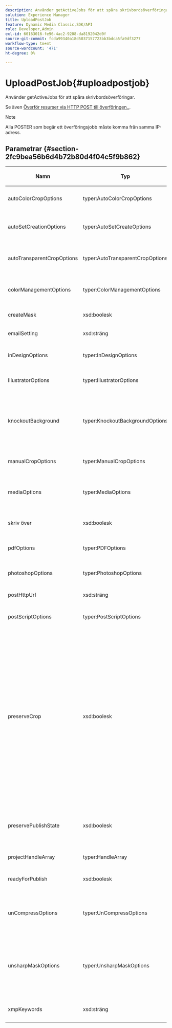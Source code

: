 ```yaml
---
description: Använder getActiveJobs för att spåra skrivbordsöverföringar.
solution: Experience Manager
title: UploadPostJob
feature: Dynamic Media Classic,SDK/API
role: Developer,Admin
exl-id: 60163016-fe96-4ac2-9208-da8192042d0f
source-git-commit: fcda99340a18d5037157723bb3bdca5fa9df3277
workflow-type: tm+mt
source-wordcount: '471'
ht-degree: 0%

---
```


# UploadPostJob{#uploadpostjob}

Använder getActiveJobs för att spåra skrivbordsöverföringar.

Se även [Överför resurser via HTTP POST till överföringen..](../../c-http-post.md#concept-457855c0cdc943339ca1f1bed356991d).

>[!NOTE]
>
>Alla POSTER som begär ett överföringsjobb måste komma från samma IP-adress.

## Parametrar {#section-2fc9bea56b6d4b72b80d4f04c5f9b862}

<table id="table_04100BB8ABD84EF68B0A7CE3AD946414"> 
 <thead> 
  <tr> 
   <th colname="col1" class="entry"> <p>Namn </p> </th> 
   <th colname="col2" class="entry"> <p>Typ </p> </th> 
   <th colname="col3" class="entry"> <p>Obligatoriskt? </p> </th> 
   <th colname="col4" class="entry"> <p>Beskrivning </p> </th> 
  </tr> 
 </thead>
 <tbody> 
  <tr> 
   <td colname="col1"> <span class="codeph"> <span class="varname"> autoColorCropOptions</span> </span> </td> 
   <td colname="col2"> <span class="codeph"> typer:AutoColorCropOptions</span> </td> 
   <td colname="col3"> <p>Nej </p> </td> 
   <td colname="col4"> <p>Alternativ för automatisk beskärning av bilder baserat på färg. </p> </td> 
  </tr> 
  <tr> 
   <td colname="col1"> <span class="codeph"> <span class="varname"> autoSetCreationOptions</span> </span> </td> 
   <td colname="col2"> <span class="codeph"> typer:AutoSetCreateOptions</span> </td> 
   <td colname="col3"> <p>Nej </p> </td> 
   <td colname="col4"> <p>En matris med skript för automatisk set-generering som ska användas för överförda filer. </p> </td> 
  </tr> 
  <tr> 
   <td colname="col1"> <span class="codeph"> <span class="varname"> autoTransparentCropOptions</span> </span> </td> 
   <td colname="col2"> <span class="codeph"> typer:AutoTransparentCropOptions</span> </td> 
   <td colname="col3"> <p>Nej </p> </td> 
   <td colname="col4"> <p>Tar bort tomt utrymme från bildkanterna baserat på genomskinlighet. </p> </td> 
  </tr> 
  <tr> 
   <td colname="col1"> <span class="codeph"> <span class="varname"> colorManagementOptions</span> </span> </td> 
   <td colname="col2"> <span class="codeph"> typer:ColorManagementOptions</span> </td> 
   <td colname="col3"> <p>Nej </p> </td> 
   <td colname="col4"> <p>Alternativ som du kan ange under en överföring. Uppsättningen påverkar hur färgen hanteras för överföringen. </p> </td> 
  </tr> 
  <tr> 
   <td colname="col1"> <span class="codeph"> <span class="varname"> createMask</span> </span> </td> 
   <td colname="col2"> <span class="codeph"> xsd:boolesk</span> </td> 
   <td colname="col3"> <p><b>Ja</b> </p> </td> 
   <td colname="col4"> <p>Om en mask ska skapas. </p> </td> 
  </tr> 
  <tr> 
   <td colname="col1"> <span class="codeph"> <span class="varname"> emailSetting</span> </span> </td> 
   <td colname="col2"> <span class="codeph"> xsd:sträng</span> </td> 
   <td colname="col3"> <p><b>Ja</b> </p> </td> 
   <td colname="col4"> <p>Val av e-postinställningar. </p> </td> 
  </tr> 
  <tr> 
   <td colname="col1"> <span class="codeph"> <span class="varname"> inDesignOptions</span> </span> </td> 
   <td colname="col2"> <span class="codeph"> typer:InDesignOptions</span> </td> 
   <td colname="col3"> <p>Nej </p> </td> 
   <td colname="col4"> <p>Alternativ för överföring av InDesign-filer till Image Server. </p> </td> 
  </tr> 
  <tr> 
   <td colname="col1"> <span class="codeph"> <span class="varname"> IllustratorOptions</span> </span> </td> 
   <td colname="col2"> <span class="codeph"> typer:IllustratorOptions</span> </td> 
   <td colname="col3"> <p>Nej </p> </td> 
   <td colname="col4"> <p>Alternativ för överföring av Illustrator-filer till Image Server. </p> </td> 
  </tr> 
  <tr> 
   <td colname="col1"> <span class="codeph"> <span class="varname"> knockoutBackground</span> </span> </td> 
   <td colname="col2"> <span class="codeph"> typer:KnockoutBackgroundOptions</span> </td> 
   <td colname="col3"> <p>Nej </p> </td> 
   <td colname="col4"> <p>Maskera bakgrunden för markerade bilder. På så sätt kan du täcka över dem i andra lager med en genomskinlighet utanför objektbilden. Valfritt. </p> <p>Se<a href="../../types/c-data-types/r-knockout-background-options.md#reference-9196371848964d91842b337640791c9c" format="dita" scope="local"> KnockoutBackgroundOptions</a>. </p> </td> 
  </tr> 
  <tr> 
   <td colname="col1"> <span class="codeph"> <span class="varname"> manualCropOptions</span> </span> </td> 
   <td colname="col2"> <span class="codeph"> typer:ManualCropOptions</span> </td> 
   <td colname="col3"> <p>Nej </p> </td> 
   <td colname="col4"> <p>Alternativ för manuell beskärning av bilder. </p> </td> 
  </tr> 
  <tr> 
   <td colname="col1"> <span class="codeph"> <span class="varname"> mediaOptions</span> </span> </td> 
   <td colname="col2"> <span class="codeph"> typer:MediaOptions</span> </td> 
   <td colname="col3"> <p>Nej </p> </td> 
   <td colname="col4"> <p>Alternativ som gör att du kan ange en miniatyrbild från videon. </p> <p>Se <a href="../../types/c-data-types/r-media-options.md#reference-18618fc6803a4b6e994bbb48eba93b5b" format="dita" scope="local"> MediaOptions</a>. </p> </td> 
  </tr> 
  <tr> 
   <td colname="col1"> <span class="codeph"> <span class="varname"> skriv över</span> </span> </td> 
   <td colname="col2"> <span class="codeph"> xsd:boolesk</span> </td> 
   <td colname="col3"> <p>Ja</p> </td> 
   <td colname="col4"> <p>Om filer ska skrivas över vid överföring. </p> </td> 
  </tr> 
  <tr> 
   <td colname="col1"> <span class="codeph"> <span class="varname"> pdfOptions</span> </span> </td> 
   <td colname="col2"> <span class="codeph"> typer:PDFOptions</span> </td> 
   <td colname="col3"> <p>Nej</p> </td> 
   <td colname="col4"> <p>Alternativ för överföring av PDF-filer till bildservern. </p> </td> 
  </tr> 
  <tr> 
   <td colname="col1"> <span class="codeph"> <span class="varname"> photoshopOptions</span> </span> </td> 
   <td colname="col2"> <span class="codeph"> typer:PhotoshopOptions</span> </td> 
   <td colname="col3"> <p>Nej </p> </td> 
   <td colname="col4"> <p>Alternativ för överföring av Photoshop-filer till Image Server. </p> </td> 
  </tr> 
  <tr> 
   <td colname="col1"> <span class="codeph"> <span class="varname"> postHttpUrl</span> </span> </td> 
   <td colname="col2"> <span class="codeph"> xsd:sträng</span> </td> 
   <td colname="col3"> <p>Nej </p> </td> 
   <td colname="col4"> <p>Den URL som filerna överförs till. </p> </td> 
  </tr> 
  <tr> 
   <td colname="col1"> <span class="codeph"> <span class="varname"> postScriptOptions</span> </span> </td> 
   <td colname="col2"> <span class="codeph"> typer:PostScriptOptions</span> </td> 
   <td colname="col3"> <p>Nej </p> </td> 
   <td colname="col4"> <p>Alternativ för överföring av PostScript-filer till Image Server. </p> </td> 
  </tr> 
  <tr> 
   <td colname="col1"> <span class="codeph"> <span class="varname"> preserveCrop</span> </span> </td> 
   <td colname="col2"> <span class="codeph"> xsd:boolesk</span> </td> 
   <td colname="col3"> <p>Nej </p> </td> 
   <td colname="col4"> <p>Kontrollerar bevarande av befintliga beskärningsdefinitioner. Standardvärdet är true.</p> <p>Om du anger parametern manualCropOptions och motsvarande värden används de nya värdena (exklusive 0,0,0,0) för resursen oavsett preserveCrop-värdet.</p><p>Om du <i>inte</i> anger parametern manualCropOptions behålls värdet för preserveCrop. Om värdet är true behålls de befintliga värdena för preserveCrop. om false tas preserveCrop-värdena bort.</p><p>Exempel:</p><p><p>&lt;preservecrop&gt;false&lt;/preservecrop&gt;<br />&lt;manualcropoptions&gt;<br />    &lt;left&gt;190&lt;/left&gt;<br />    &lt;right&gt;310&lt;/right&gt;<br />    &lt;top&gt;160&lt;/top&gt;<br />    &lt;bottom&gt;120&lt;/bottom&gt;<br />&lt;/manualcropoptions&gt;</p></td> 
  </tr> 
  <tr> 
   <td colname="col1"> <span class="codeph"> <span class="varname"> preservePublishState</span> </span> </td> 
   <td colname="col2"> <span class="codeph"> xsd:boolesk</span> </td> 
   <td colname="col3"> <p><b>Ja</b> </p> </td> 
   <td colname="col4"> <p>Styr om publiceringstillståndet för en befintlig resurs bevaras när den skrivs över. Om den inte anges används företagets standardinställning. </p> </td> 
  </tr> 
  <tr> 
   <td colname="col1"> <span class="codeph"> <span class="varname"> projectHandleArray</span> </span> </td> 
   <td colname="col2"> <span class="codeph"> typer:HandleArray</span> </td> 
   <td colname="col3"> <p>Nej </p> </td> 
   <td colname="col4"> <p>Array med projektreferenser. </p> </td> 
  </tr> 
  <tr> 
   <td colname="col1"> <span class="codeph"> <span class="varname"> readyForPublish</span> </span> </td> 
   <td colname="col2"> <span class="codeph"> xsd:boolesk</span> </td> 
   <td colname="col3"> <p><b>Ja</b> </p> </td> 
   <td colname="col4"> <p>Anger om filerna är markerade som klara för publicering. </p> </td> 
  </tr> 
  <tr> 
   <td colname="col1"> <span class="codeph"> <span class="varname"> unCompressOptions</span> </span> </td> 
   <td colname="col2"> <span class="codeph"> typer:UnCompressOptions</span> </td> 
   <td colname="col3"> <p>Nej </p> </td> 
   <td colname="col4"> <p>Extrahera och bearbeta innehållet i överförda TAR/ZIP-filer med dessa valfria inställningar. </p> <p>Se <a href="../../types/c-data-types/r-uncompress-options.md#reference-510ec7028b1540bc9b58745f242d49d5" format="dita" scope="local"> UnCompressOptions</a>. </p> </td> 
  </tr> 
  <tr> 
   <td colname="col1"> <span class="codeph"> <span class="varname"> unsharpMaskOptions</span> </span> </td> 
   <td colname="col2"> <span class="codeph"> typer:UnsharpMaskOptions</span> </td> 
   <td colname="col3"> <p>Nej </p> </td> 
   <td colname="col4"> <p>Alternativ som gör att du kan styra inställningarna för oskarp mask när du skapar en optimerad TIF-pyramidfil. Använd de här inställningarna för att förbättra bildens skärpa. </p> <p>Se <a href="../../types/c-data-types/r-unsharp-mask-options.md#reference-b9a96244d7ee4424bc4ac3c23be3be3d" format="dita" scope="local"> UnsharpMaskOptions</a>. </p> </td> 
  </tr> 
  <tr> 
   <td colname="col1"><span class="codeph"><span class="varname"> xmpKeywords</span></span> </td> 
   <td colname="col2"><span class="codeph"> xsd:sträng</span> </td> 
   <td colname="col3"> <p>Nej </p> </td> 
   <td colname="col4"> <p>Ytterligare ett metadataalternativ för allt i överföringsjobbet. </p> </td> 
  </tr> 
 </tbody> 
</table>
